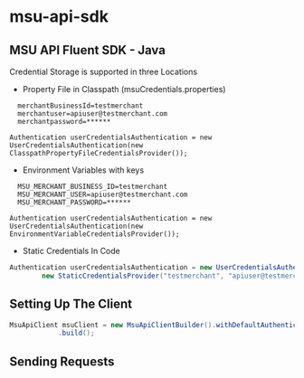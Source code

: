 # msu-api-sdk
## MSU API Fluent SDK - Java

Credential Storage is supported in three Locations
- Property File in Classpath (msuCredentials.properties) 
```
  merchantBusinessId=testmerchant
  merchantuser=apiuser@testmerchant.com
  merchantpassword=******
```
`Authentication userCredentialsAuthentication = new UserCredentialsAuthentication(new ClasspathPropertyFileCredentialsProvider());`

- Environment Variables with keys
```
  MSU_MERCHANT_BUSINESS_ID=testmerchant
  MSU_MERCHANT_USER=apiuser@testmerchant.com
  MSU_MERCHANT_PASSWORD=******
```
`Authentication userCredentialsAuthentication = new UserCredentialsAuthentication(new EnvironmentVariableCredentialsProvider());`

- Static Credentials In Code
```java
Authentication userCredentialsAuthentication = new UserCredentialsAuthentication(
		new StaticCredentialsProvider("testmerchant", "apiuser@testmerchant.com", "******"));
```

## Setting Up The Client
```java
MsuApiClient msuClient = new MsuApiClientBuilder().withDefaultAuthentication(userCredentialsAuthentication)
			.build();
```
## Sending Requests

